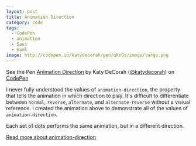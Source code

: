 ```yaml
---
layout: post
title: Animation Direction
category: code
tags: 
  - CodePen
  - animation
  - Sass
  - Haml
image: http://codepen.io/katydecorah/pen/qKnGs/image/large.png
---
```

<p data-height="450" data-theme-id="97" data-slug-hash="qKnGs" data-user="katydecorah" data-default-tab="result" class='codepen'>See the Pen <a href='http://codepen.io/katydecorah/pen/qKnGs'>Animation Direction</a> by Katy DeCorah (<a href='http://codepen.io/katydecorah'>@katydecorah</a>) on <a href='http://codepen.io'>CodePen</a></p>

I never fully understood the values of `animation-direction`, the property that tells the animation in which direction to play. It's difficult to differentiate between `normal`, `reverse`, `alternate`, and `alternate-reverse` without a visiual reference. I created the animation above to demonstrate all of the values of `animation-direction`.

Each set of dots performs the same animation, but in a different direction.

[Read more about animation-direction](https://developer.mozilla.org/en-US/docs/Web/CSS/animation-direction)
